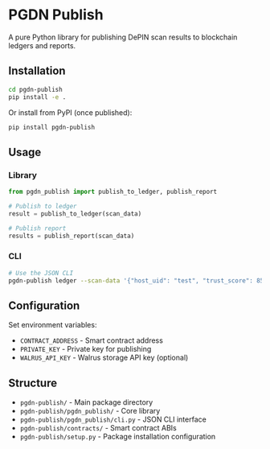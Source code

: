 # PGDN Publish

A pure Python library for publishing DePIN scan results to blockchain ledgers and reports.

## Installation

```bash
cd pgdn-publish
pip install -e .
```

Or install from PyPI (once published):
```bash
pip install pgdn-publish
```

## Usage

### Library
```python
from pgdn_publish import publish_to_ledger, publish_report

# Publish to ledger
result = publish_to_ledger(scan_data)

# Publish report
results = publish_report(scan_data)
```

### CLI
```bash
# Use the JSON CLI
pgdn-publish ledger --scan-data '{"host_uid": "test", "trust_score": 85}'
```

## Configuration

Set environment variables:
- `CONTRACT_ADDRESS` - Smart contract address
- `PRIVATE_KEY` - Private key for publishing
- `WALRUS_API_KEY` - Walrus storage API key (optional)

## Structure

- `pgdn-publish/` - Main package directory
- `pgdn-publish/pgdn_publish/` - Core library
- `pgdn-publish/pgdn_publish/cli.py` - JSON CLI interface 
- `pgdn-publish/contracts/` - Smart contract ABIs
- `pgdn-publish/setup.py` - Package installation configuration